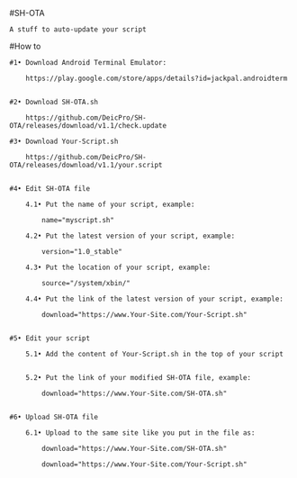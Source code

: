 #SH-OTA

	A stuff to auto-update your script

#How to

	#1• Download Android Terminal Emulator:

		https://play.google.com/store/apps/details?id=jackpal.androidterm


	#2• Download SH-OTA.sh

		https://github.com/DeicPro/SH-OTA/releases/download/v1.1/check.update

	#3• Download Your-Script.sh

		https://github.com/DeicPro/SH-OTA/releases/download/v1.1/your.script


	#4• Edit SH-OTA file

		4.1• Put the name of your script, example:

			name="myscript.sh"

		4.2• Put the latest version of your script, example:

			version="1.0_stable"

		4.3• Put the location of your script, example:

			source="/system/xbin/"

		4.4• Put the link of the latest version of your script, example:

			download="https://www.Your-Site.com/Your-Script.sh"


	#5• Edit your script

		5.1• Add the content of Your-Script.sh in the top of your script


		5.2• Put the link of your modified SH-OTA file, example:

			download="https://www.Your-Site.com/SH-OTA.sh"


	#6• Upload SH-OTA file

		6.1• Upload to the same site like you put in the file as:

			download="https://www.Your-Site.com/SH-OTA.sh"

			download="https://www.Your-Site.com/Your-Script.sh"
